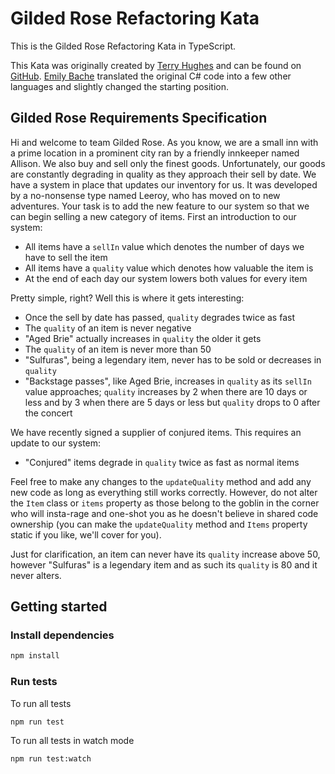 # Gilded Rose Refactoring Kata

This is the Gilded Rose Refactoring Kata in TypeScript.

This Kata was originally created by [Terry Hughes](http://twitter.com/TerryHughes) and can be found on [GitHub](https://github.com/NotMyself/GildedRose). [Emily Bache](https://github.com/emilybache) translated the original C# code into a few other languages and slightly changed the starting position.

## Gilded Rose Requirements Specification

Hi and welcome to team Gilded Rose. As you know, we are a small inn with a prime location in a prominent city ran by a friendly innkeeper named Allison. We also buy and sell only the finest goods. Unfortunately, our goods are constantly degrading in quality as they approach their sell by date. We have a system in place that updates our inventory for us. It was developed by a no-nonsense type named Leeroy, who has moved on to new adventures. Your task is to add the new feature to our system so that we can begin selling a new category of items. First an introduction to our system:

- All items have a `sellIn` value which denotes the number of days we have to sell the item
- All items have a `quality` value which denotes how valuable the item is
- At the end of each day our system lowers both values for every item

Pretty simple, right? Well this is where it gets interesting:

- Once the sell by date has passed, `quality` degrades twice as fast
- The `quality` of an item is never negative
- "Aged Brie" actually increases in `quality` the older it gets
- The `quality` of an item is never more than 50
- "Sulfuras", being a legendary item, never has to be sold or decreases in `quality`
- "Backstage passes", like Aged Brie, increases in `quality` as its `sellIn` value approaches; `quality` increases by 2 when there are 10 days or less and by 3 when there are 5 days or less but `quality` drops to 0 after the concert

We have recently signed a supplier of conjured items. This requires an update to our system:

- "Conjured" items degrade in `quality` twice as fast as normal items

Feel free to make any changes to the `updateQuality` method and add any new code as long as everything still works correctly. However, do not alter the `Item` class or `items` property as those belong to the goblin in the corner who will insta-rage and one-shot you as he doesn't believe in shared code ownership (you can make the `updateQuality` method and `Items` property static if you like, we'll cover for you).

Just for clarification, an item can never have its `quality` increase above 50, however "Sulfuras" is a legendary item and as such its `quality` is 80 and it never alters.

## Getting started

### Install dependencies

```sh
npm install
```

### Run tests

To run all tests

```sh
npm run test
```

To run all tests in watch mode

```sh
npm run test:watch
```
